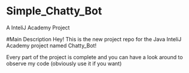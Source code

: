 # Simple_Chatty_Bot
A InteliJ Academy Project

#Main Description
Hey!
This is the new project repo for the Java InteliJ Academy project named Chatty_Bot!

Every part of the project is complete and you can have a look around to observe my code (obviously use it if you want)